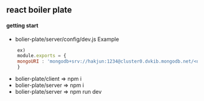 ## react boiler plate

#### getting start 

- bolier-plate/server/config/dev.js Example 
````javascript
    ex) 
    module.exports = {
    mongoURI : 'mongodb+srv://hakjun:1234@cluster0.dvkib.mongodb.net/<dbname>?retryWrites=true&w=majority'
    }
```` 

- bolier-plate/client => npm i
- bolier-plate/server => npm i 
- bolier-plate/server => npm run dev